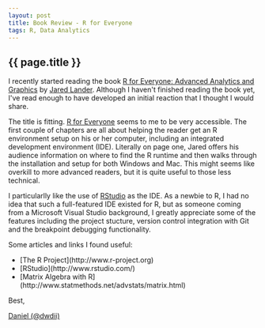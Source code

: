 ```yaml
---
layout: post
title: Book Review - R for Everyone
tags: R, Data Analytics
---
```

{{ page.title }}
----------------
I recently started reading the book [R for Everyone: Advanced Analytics and Graphics](http://www.amazon.com/dp/0321888030) by [Jared Lander](http://twitter.com/jaredlander). Although I haven't finished reading the book yet,
I've read enough to have developed an initial reaction that I thought I would share. 

The title is fitting. [R for Everyone](http://www.amazon.com/dp/0321888030) seems to me to be very accessible. The first couple of chapters are all about helping the reader get an R 
environment setup on his or her computer, including an integrated development environment (IDE). Literally on page one, Jared offers his audience information on where to find the R runtime
and then walks through the installation and setup for both Windows and Mac. This might seems like overkill to more advanced readers, but it is quite useful to those less technical. 

I particularlly like the use of [RStudio](http://www.rstudio.com/) as the IDE. As a newbie to R, I had no idea that such a full-featured IDE existed for R, but as someone coming from
a Microsoft Visual Studio background, I greatly appreciate some of the features including the project stucture, version control integration with Git and the breakpoint debugging functionality.

Some articles and links I found useful:
<ul>
<li>[The R Project](http://www.r-project.org)</li>
<li>[RStudio](http://www.rstudio.com/)</li>
<li>[Matrix Algebra with R](http://www.statmethods.net/advstats/matrix.html)</li>
</ul>

Best,

[Daniel (@dwdii)](http://twitter.com/dwdii)
